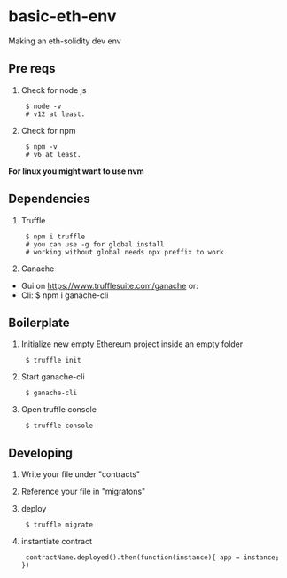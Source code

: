 # basic-eth-env
Making an eth-solidity dev env

## Pre reqs

1. Check for node js 

		$ node -v  
		# v12 at least. 

2. Check for npm 

		$ npm -v
		# v6 at least. 

**For linux you might want to use nvm**

## Dependencies

1. Truffle 

		$ npm i truffle
		# you can use -g for global install
		# working without global needs npx preffix to work

2. Ganache

- Gui on https://www.trufflesuite.com/ganache or: 
- Cli:
		$ npm i ganache-cli


## Boilerplate

1. Initialize new empty Ethereum project inside an empty folder

		$ truffle init

2. Start ganache-cli

		$ ganache-cli

3. Open truffle console 

		$ truffle console

## Developing 

1. Write your file under "contracts" 

2. Reference your file in "migratons" 

3. deploy

		$ truffle migrate

4. instantiate contract 

		contractName.deployed().then(function(instance){ app = instance; })